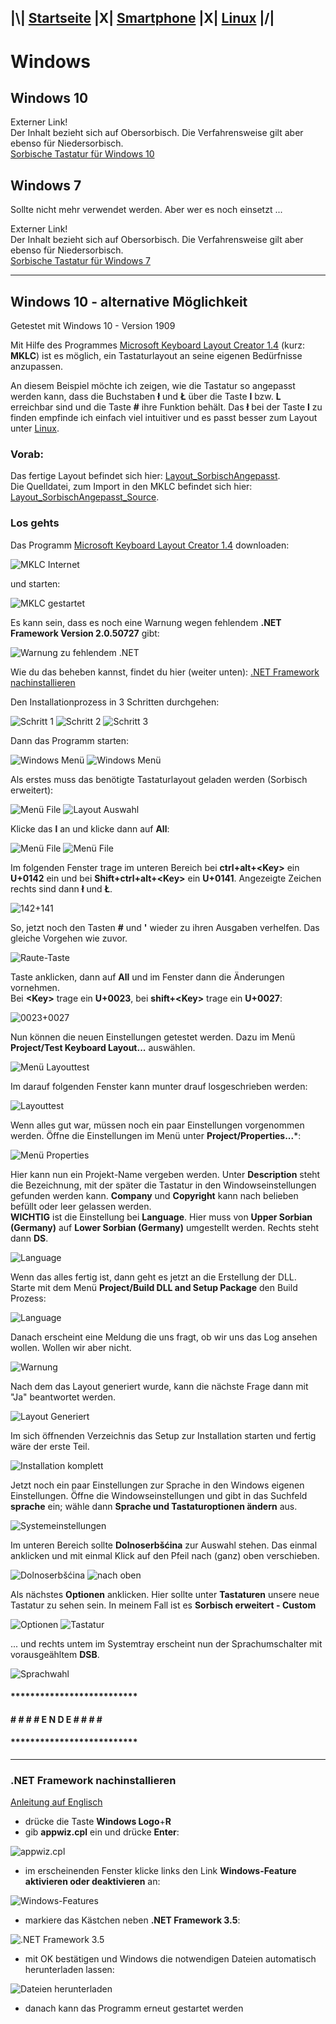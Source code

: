 ## |\\| **[Startseite](README.md)** |X| **[Smartphone](Smartphone.md)** |X| **[Linux](Linux.md)** |/|  

# Windows

## Windows 10

Externer Link!  
Der Inhalt bezieht sich auf Obersorbisch. Die Verfahrensweise gilt aber ebenso für Niedersorbisch.  
[Sorbische Tastatur für Windows 10](https://domizna.org/index.php?id=3187)


## Windows 7

Sollte nicht mehr verwendet werden. Aber wer es noch einsetzt ...

Externer Link!  
Der Inhalt bezieht sich auf Obersorbisch. Die Verfahrensweise gilt aber ebenso für Niedersorbisch.  
[Sorbische Tastatur für Windows 7](https://domizna.org/index.php?id=2046)

---

## Windows 10 - alternative Möglichkeit

Getestet mit Windows 10 - Version 1909  

Mit Hilfe des Programmes [Microsoft Keyboard Layout Creator 1.4](https://www.microsoft.com/en-us/download/details.aspx?id=22339) (kurz: **MKLC**) ist es möglich, ein Tastaturlayout an seine eigenen Bedürfnisse anzupassen.  

An diesem Beispiel möchte ich zeigen, wie die Tastatur so angepasst werden kann, dass die Buchstaben **ł** und **Ł** über die Taste **l** bzw. **L** erreichbar sind und die Taste **#** ihre Funktion behält. Das **ł** bei der Taste **l** zu finden empfinde ich einfach viel intuitiver und es passt besser zum Layout unter [Linux](Linux.md).  

### Vorab:
Das fertige Layout befindet sich hier: [Layout_SorbischAngepasst](files/Layout_SorbischAngepasst.7z).  
Die Quelldatei, zum Import in den MKLC befindet sich hier: [Layout_SorbischAngepasst_Source](files/Layout_SorbischAngepasst_Source.klc).  

### Los gehts
Das Programm [Microsoft Keyboard Layout Creator 1.4](https://www.microsoft.com/en-us/download/details.aspx?id=22339) downloaden:  

![MKLC Internet](assets/201_MKLC.png)  

und starten:  

![MKLC gestartet](assets/202_MKLC.png)  

Es kann sein, dass es noch eine Warnung wegen fehlendem **.NET Framework Version 2.0.50727** gibt:  

![Warnung zu fehlendem .NET](assets/203_WarungDotNet.png)  

Wie du das beheben kannst, findet du hier (weiter unten): [.NET Framework nachinstallieren](#.NET_Framework_nachinstallieren)  

Den Installationprozess in 3 Schritten durchgehen:  

![Schritt 1](assets/204_Install_Step_1.png) ![Schritt 2](assets/205_Install_Step_2.png) ![Schritt 3](assets/206_Install_Step_3.png)

Dann das Programm starten:  

![Windows Menü](assets/207_Programm_Start.png) ![Windows Menü](assets/208_Programm_Gestartet.png)

Als erstes muss das benötigte Tastaturlayout geladen werden (Sorbisch erweitert):  

![Menü File](assets/209_LoadExistingKeyboard.png) ![Layout Auswahl](assets/210_LoadExistingKeyboard_SorbischErweitert.png)

Klicke das **l** an und klicke dann auf **All**:  

![Menü File](assets/211_L.png) ![Menü File](assets/212_L_All.png)

Im folgenden Fenster trage im unteren Bereich bei **ctrl+alt+\<Key>** ein **U+0142** ein und
bei **Shift+ctrl+alt+\<Key>** ein **U+0141**. Angezeigte Zeichen rechts sind dann **ł** und **Ł**.    

![142+141](assets/214_L_142+141.png)

So, jetzt noch den Tasten **#** und **'** wieder zu ihren Ausgaben verhelfen.
Das gleiche Vorgehen wie zuvor.  

![Raute-Taste](assets/215_Altes_L.png)

Taste anklicken, dann auf **All** und im Fenster dann die Änderungen vornehmen.  
Bei **\<Key>** trage ein **U+0023**, bei **shift+\<Key>** trage ein **U+0027**:  

![0023+0027](assets/217_Altes_L_Neue_Einstellungen.png)

Nun können die neuen Einstellungen getestet werden. Dazu im Menü **Project/Test Keyboard Layout...** auswählen.  

![Menü Layouttest](assets/218_Layout_Test.png)

Im darauf folgenden Fenster kann munter drauf losgeschrieben werden:  

![Layouttest](assets/219_Layout_Test.png)

Wenn alles gut war, müssen noch ein paar Einstellungen vorgenommen werden.
Öffne die Einstellungen im Menü unter **Project/Properties...***:  

![Menü Properties](assets/220_Einstellungen.png)

Hier kann nun ein Projekt-Name vergeben werden. Unter **Description** steht die Bezeichnung, mit der später die Tastatur in den Windowseinstellungen gefunden werden kann. **Company** und **Copyright** kann nach belieben befüllt oder leer gelassen werden.  
**WICHTIG** ist die Einstellung bei **Language**. Hier muss von **Upper Sorbian (Germany)** auf **Lower Sorbian (Germany)** umgestellt werden. Rechts steht dann **DS**.

![Language](assets/222_Sprache_LowerSorbian.png)

Wenn das alles fertig ist, dann geht es jetzt an die Erstellung der DLL.  
Starte mit dem Menü **Project/Build DLL and Setup Package** den Build Prozess:  

![Language](assets/223_BuildDLL.png)

Danach erscheint eine Meldung die uns fragt, ob wir uns das Log ansehen wollen. Wollen wir aber nicht.  

![Warnung](assets/224_Warnung.png)

Nach dem das Layout generiert wurde, kann die nächste Frage dann mit "Ja" beantwortet werden.  

![Layout Generiert](assets/225_LayoutGeneriert.png)

Im sich öffnenden Verzeichnis das Setup zur Installation starten und fertig wäre der erste Teil.  

![Installation komplett](assets/226_InstallationComplete.png)

Jetzt noch ein paar Einstellungen zur Sprache in den Windows eigenen Einstellungen. Öffne die Windowseinstellungen und gibt in das Suchfeld **sprache** ein; wähle dann **Sprache und Tastaturoptionen ändern** aus.   

![Systemeinstellungen](assets/227_Systemeinstellungen.png)

Im unteren Bereich sollte **Dolnoserbšćina** zur Auswahl stehen. Das einmal anklicken und mit einmal Klick auf den Pfeil nach (ganz) oben verschieben.  

![Dolnoserbšćina](assets/228_Dolnoserb.png) ![nach oben](assets/229_Dolnoserb_NachOben.png)

Als nächstes **Optionen** anklicken. Hier sollte unter **Tastaturen** unsere neue Tastatur zu sehen sein. In meinem Fall ist es **Sorbisch erweitert - Custom**    

![Optionen](assets/230_Dolnoserb_Optionen.png) ![Tastatur](assets/231_Dolnoserb_Tastatur.png)

... und rechts untem im Systemtray erscheint nun der Sprachumschalter mit vorausgeähltem **DSB**.  

![Sprachwahl](assets/232_SprachwahlSichtbar.png)


#### \**************************   

#### \# # # # E N D E # # # # #  

#### \**************************  

---
### .NET Framework nachinstallieren

[Anleitung auf Englisch](https://answers.microsoft.com/en-us/windows/forum/windows_10-hardware/microsoft-keyboard-layout-creator-14-instalation/092881f1-470b-4a66-889f-59e868c6b25a?auth=1)

- drücke die Taste **Windows Logo**+**R**
- gib **appwiz.cpl** ein und drücke **Enter**:  

![appwiz.cpl](assets/100_appwiz.cpl.png)  
- im erscheinenden Fenster klicke links den Link **Windows-Feature aktivieren oder deaktivieren** an:  

![Windows-Features](assets/101_WindowsFeatures.png)  
- markiere das Kästchen neben **.NET Framework 3.5**:  

![.NET Framework 3.5](assets/102_NETFramework35.png)  

- mit OK bestätigen und Windows die notwendigen Dateien automatisch herunterladen lassen:  

![Dateien herunterladen](assets/103_DateienHerunterladen.png)

- danach kann das Programm erneut gestartet werden  
